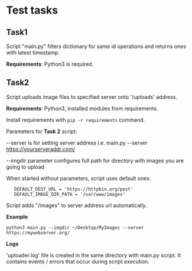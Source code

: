 # Test tasks

## Task1

Script "main.py" filters dictionary for same id operations and returns ones with latest timestamp.

**Requirements**: Python3 is required. 

## Task2
Script uploads image files to specified server onto '/uploads' address.

**Requirements**: Python3, installed modules from requirements.

Install requirements with `pip -r requirements` command.

Parameters for **Task 2** script:

--server is for setting server address i.e. 
main.py --server https://yourserveraddr.com/

--imgdir parameter configures full path for directory with images you are going to upload

When started without parameters, script uses default ones. 

       DEFAULT_DEST_URL = 'https://httpbin.org/post'
       DEFAULT_IMAGE_DIR_PATH = '/var/www/images'

Script adds "/images" to server address url automatically. 

**Example**

    python3 main.py --imgdir ~/Desktop/MyImages --server https://mywebserver.org/

**Logs**

'uploader.log' file is created in the same directory with main.py script. It contains events / errors that occur during script execution.